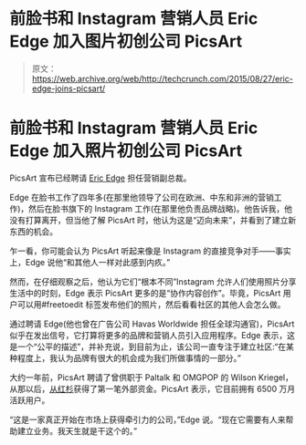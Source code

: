 # 前脸书和 Instagram 营销人员 Eric Edge 加入图片初创公司 PicsArt 

> 原文：<https://web.archive.org/web/http://techcrunch.com/2015/08/27/eric-edge-joins-picsart/>

# 前脸书和 Instagram 营销人员 Eric Edge 加入照片初创公司 PicsArt

PicsArt 宣布已经聘请 [Eric Edge](https://web.archive.org/web/20230326092044/https://www.linkedin.com/pub/eric-edge/4/644/580) 担任营销副总裁。

Edge 在脸书工作了四年多(在那里他领导了公司在欧洲、中东和非洲的营销工作)，然后在脸书旗下的 Instagram 工作(在那里他负责品牌战略)。他告诉我，他没有打算离开，但当他了解 PicsArt 时，他认为这是“迈向未来”，并看到了建立新东西的机会。

乍一看，你可能会认为 PicsArt 听起来像是 Instagram 的直接竞争对手——事实上，Edge 说他“和其他人一样对此感到内疚。”

然而，在仔细观察之后，他认为它们“根本不同”Instagram 允许人们使用照片分享生活中的时刻，Edge 表示 PicsArt 更多的是“协作内容创作”。毕竟，PicsArt 用户可以用#freetoedit 标签发布他们的照片，然后看看社区的其他人会怎么做。

通过聘请 Edge(他也曾在广告公司 Havas Worldwide 担任全球沟通官)，PicsArt 似乎在发出信号，它打算将更多的品牌和营销人员引入应用程序。Edge 表示，这是一个“公平的描述”，并补充说，到目前为止，该公司一直专注于建立社区:“在某种程度上，我认为品牌有很大的机会成为我们所做事情的一部分。”

大约一年前，PicsArt 聘请了曾供职于 Paltalk 和 OMGPOP 的 Wilson Kriegel，从那以后，[从红杉](https://web.archive.org/web/20230326092044/https://techcrunch.com/2015/02/05/picsart-10-million/)获得了第一笔外部资金。PicsArt 表示，它目前拥有 6500 万月活跃用户。

“这是一家真正开始在市场上获得牵引力的公司，”Edge 说。“现在它需要有人来帮助建立业务。我天生就是干这个的。”